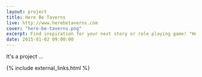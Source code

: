 ```yaml
---
layout: project
title: Here Be Taverns
live: http://www.herebetaverns.com
cover: "here-be-taverns.png"
excerpt: Find inspiration for your next story or role playing game! "Here Be Taverns" generates random fantasy taverns to suit your mood and your story's setting.
date: 2015-01-02 09:00:00
---
```


It's a project ...

{% include external_links.html %}
